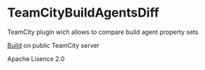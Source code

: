 TeamCityBuildAgentsDiff
=======================

TeamCity plugin wich allows to compare build agent property sets

[Build](http://teamcity.jetbrains.com/viewType.html?buildTypeId=TeamCityPluginsByJetBrains_Unsorted_BuildAgentsDiff) on public TeamCity server

Apache Lisence 2.0
